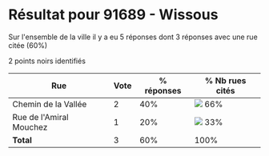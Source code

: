 # Résultat pour 91689 - Wissous

Sur l'ensemble de la ville il y a eu 5 réponses dont 3 réponses avec une rue citée (60%)

2 points noirs identifiés

| Rue | Vote | % réponses | % Nb rues cités|
|-----|------|------------|----------------|
| Chemin de la Vallée | 2 | 40% | <img src="../../img/bar_66.gif" />&nbsp;66%|
| Rue de l'Amiral Mouchez | 1 | 20% | <img src="../../img/bar_33.gif" />&nbsp;33%|
| **Total** | 3 | 60% | 100%|
